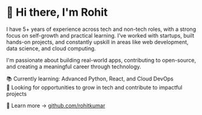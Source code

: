 # 👋 Hi there, I'm Rohit 

I have 5+ years of experience across tech and non-tech roles, with a strong focus on self-growth and practical learning. I’ve worked with startups, built hands-on projects, and constantly upskill in areas like web development, data science, and cloud computing.

I'm passionate about building real-world apps, contributing to open-source, and creating a meaningful career through technology.

📚 Currently learning: Advanced Python, React, and Cloud DevOps  
💼 Looking for opportunities to grow in tech and contribute to impactful projects

🔗 Learn more → [github.com/rohitkumar](https://github.com/rohitkumar)

